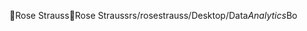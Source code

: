 Rose Strauss                                          R o s e   S t r a u s s   r s / r o s e s t r a u s s / D e s k t o p / D a t a _ A n a l y t i c s _ B o 